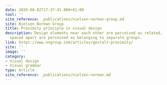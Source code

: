 ```yaml
---
date: 2020-08-02T17:37:41.000+01:00
tool: ''
site_reference: _publications/nielsen-norman-group.md
site: Nielsen Norman Group
title: Proximity principle in visual design
description: Design elements near each other are perceived as related, while elements
  spaced apart are perceived as belonging to separate groups.
link: https://www.nngroup.com/articles/gestalt-proximity/
site: ''
image: ''
category:
- Visual design
- Visual grammar
type: Article
site_reference: _publications/nielsen-norman.md
---
```

